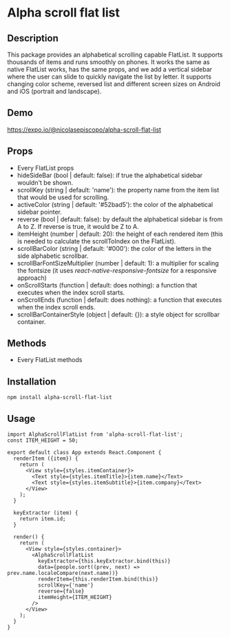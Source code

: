 # Alpha scroll flat list

## Description

This package provides an alphabetical scrolling capable FlatList. It supports thousands of items and runs smoothly on phones. It works the same 
as native FlatList works, has the same props, and we add a vertical sidebar where the user can slide to quickly navigate the list by letter. It supports 
changing color scheme, reversed list and different screen sizes on Android and iOS (portrait and landscape).

## Demo

https://expo.io/@nicolasepiscopo/alpha-scroll-flat-list

## Props

- Every FlatList props
- hideSideBar (bool | default: false): if true the alphabetical sidebar wouldn't be shown.
- scrollKey (string | default: 'name'): the property name from the item list that would be used for scrolling.
- activeColor (string | default: '#52bad5'): the color of the alphabetical sidebar pointer.
- reverse (bool | default: false): by default the alphabetical sidebar is from A to Z. If reverse is true, it would be Z to A.
- itemHeight (number | default: 20): the height of each rendered item (this is needed to calculate the scrollToIndex on the FlatList).
- scrollBarColor (string | default: '#000'): the color of the letters in the side alphabetic scrollbar.
- scrollBarFontSizeMultiplier (number | default: 1): a multiplier for scaling the fontsize (it uses *react-native-responsive-fontsize* for a responsive approach)
- onScrollStarts (function | default: does nothing): a function that executes when the index scroll starts.
- onScrollEnds (function | default: does nothing): a function that executes when the index scroll ends.
- scrollBarContainerStyle (object | default: {}): a style object for scrollbar container.

## Methods

- Every FlatList methods

## Installation

`npm install alpha-scroll-flat-list`

## Usage

```
import AlphaScrollFlatList from 'alpha-scroll-flat-list';
const ITEM_HEIGHT = 50;

export default class App extends React.Component {
  renderItem ({item}) {
    return (
      <View style={styles.itemContainer}>
        <Text style={styles.itemTitle}>{item.name}</Text>
        <Text style={styles.itemSubtitle}>{item.company}</Text>
      </View>
    );
  }

  keyExtractor (item) {
    return item.id;
  }

  render() {
    return (
      <View style={styles.container}>
        <AlphaScrollFlatList
          keyExtractor={this.keyExtractor.bind(this)}
          data={people.sort((prev, next) => prev.name.localeCompare(next.name))}
          renderItem={this.renderItem.bind(this)}
          scrollKey={'name'}
          reverse={false}
          itemHeight={ITEM_HEIGHT}
        />
      </View>
    );
  }
}
```
